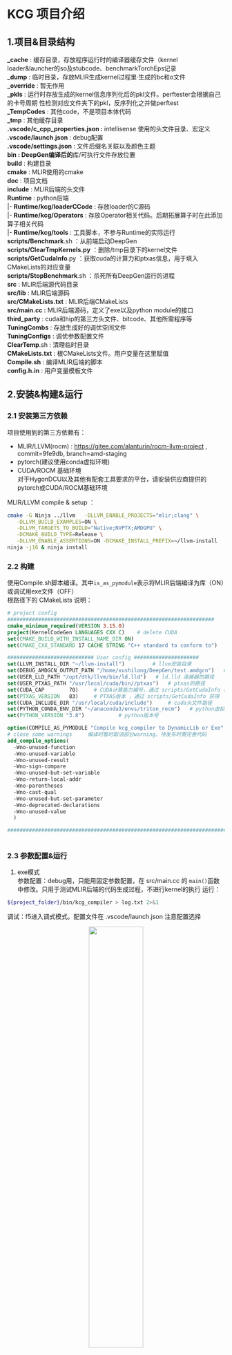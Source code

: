 # KCG 项目介绍
## 1.项目&目录结构
**_cache** : 缓存目录，存放程序运行时的编译器缓存文件（kernel loader&launcher的so及stubcode、benchmarkTorchEps记录   
**_dump** : 临时目录，存放MLIR生成kernel过程里·生成的bc和o文件   
**_override** : 暂无作用   
**_pkls** : 运行时存放生成的kernel信息序列化后的pkl文件。perftester会根据自己的卡号周期   性检测对应文件夹下的pkl，反序列化之并做perftest   
**_TempCodes** : 其他code，不是项目本体代码   
**_tmp** : 其他缓存目录   
**.vscode/c_cpp_properties.json :** intellisense 使用的头文件目录、宏定义   
**.vscode/launch.json** : debug配置    
**.vscode/settings.json** : 文件后缀名关联以及颜色主题   
**bin : DeepGen编译后的**库/可执行文件存放位置   
**build** : 构建目录   
**cmake** : MLIR使用的cmake   
**doc** : 项目文档   
**include** : MLIR后端的头文件   
**Runtime** : python后端   
    |- **Runtime/kcg/loaderCCode** : 存放loader的C源码  
    |- **Runtime/kcg/Operators** : 存放Operator相关代码。后期拓展算子时在此添加算子相关代码   
    |- **Runtime/kcg/tools** : 工具脚本，不参与Runtime的实际运行     
**scripts/Benchmark**.sh ：从前端启动DeepGen      
**scripts/ClearTmpKernels.py** ：删除/tmp目录下的kernel文件   
**scripts/GetCudaInfo**.py ：获取cuda的计算力和ptxas信息，用于填入CMakeLists的对应变量   
**scripts/StopBenchmark**.sh ：杀死所有DeepGen运行的进程   
**src** : MLIR后端源代码目录   
**src/lib** : MLIR后端源码   
**src/CMakeLists.txt** : MLIR后端CMakeLists   
**src/main.cc :** MLIR后端源码，定义了exe以及python module的接口   
**third_party** : cuda和hip的第三方头文件、bitcode、其他所需程序等   
**TuningCombs** : 存放生成好的调优空间文件   
**TuningConfigs** : 调优参数配置文件   
**ClearTemp**.sh : 清理临时目录   
**CMakeLists.txt** : 根CMakeLists文件。用户变量在这里赋值   
**Compile.sh** : 编译MLIR后端的脚本   
**config.h.in** : 用户变量模板文件   



## 2.安装&构建&运行
### 2.1 安装第三方依赖
项目使用到的第三方依赖有：
- MLIR/LLVM(rocm) : https://gitee.com/alanturin/rocm-llvm-project , commit=9fe9db, branch=amd-staging
- pytorch(建议使用conda虚拟环境)
- CUDA/ROCM 基础环境   
对于HygonDCU以及其他有配套工具要求的平台，请安装供应商提供的pytorch或CUDA/ROCM基础环境

MLIR/LLVM compile & setup ：
```sh
cmake -G Ninja ../llvm   -DLLVM_ENABLE_PROJECTS="mlir;clang" \
   -DLLVM_BUILD_EXAMPLES=ON \
   -DLLVM_TARGETS_TO_BUILD="Native;NVPTX;AMDGPU" \
   -DCMAKE_BUILD_TYPE=Release \
   -DLLVM_ENABLE_ASSERTIONS=ON -DCMAKE_INSTALL_PREFIX=~/llvm-install
ninja -j16 & ninja install
```

### 2.2 构建
使用Compile.sh脚本编译。其中`is_as_pymodule`表示将MLIR后端编译为库（ON）或调试用exe文件（OFF）   
根路径下的 CMakeLists 说明：
```cmake
# project config
###################################################################
cmake_minimum_required(VERSION 3.15.0)
project(KernelCodeGen LANGUAGES CXX C)    # delete CUDA
set(CMAKE_BUILD_WITH_INSTALL_NAME_DIR ON)
set(CMAKE_CXX_STANDARD 17 CACHE STRING "C++ standard to conform to")    # 默认使用c++17

############################ User config #####################
set(LLVM_INSTALL_DIR "~/llvm-install")         # llvm安装目录
set(DEBUG_AMDGCN_OUTPUT_PATH "/home/xushilong/DeepGen/test.amdgcn")   # 调试用输出amdgcn的路径
set(USER_LLD_PATH "/opt/dtk/llvm/bin/ld.lld")   # ld.lld 连接器的路径
set(USER_PTXAS_PATH "/usr/local/cuda/bin//ptxas")   # ptxas的路径
set(CUDA_CAP        70)     # CUDA计算能力编号，通过 scripts/GetCudaInfo 获得
set(PTXAS_VERSION   83)     # PTXAS版本 ，通过 scripts/GetCudaInfo 获得
set(CUDA_INCLUDE_DIR "/usr/local/cuda/include")     # cuda头文件路径
set(PYTHON_CONDA_ENV_DIR "~/anaconda3/envs/triton_rocm")   # python虚拟环境路径
set(PYTHON_VERSION "3.8")           # python版本号

option(COMPILE_AS_PYMODULE "Compile kcg_compiler to DynamicLib or Exe" ON)  # 是否将DeegGen编译为so/exe（exe为debug用，发布版本中取消）
# close some warnings     编译时暂时取消部分warning。待发布时需完善代码
add_compile_options(
  -Wno-unused-function
  -Wno-unused-variable
  -Wno-unused-result
  -Wno-sign-compare
  -Wno-unused-but-set-variable
  -Wno-return-local-addr
  -Wno-parentheses
  -Wno-cast-qual
  -Wno-unused-but-set-parameter
  -Wno-deprecated-declarations
  -Wno-unused-value
  )

##########################################################################
  
```

### 2.3 参数配置&运行
1. exe模式   
参数配置：debug用，只能用固定参数配置，在 src/main.cc 的 `main()`函数中修改。只用于测试MLIR后端的代码生成过程，不进行kernel的执行
运行：
```sh
${project_folder}/bin/kcg_compiler > log.txt 2>&1
```
   
调试：f5进入调式模式。配置文件在 .vscode/launch.json 注意配置选择   
<p align = 'center'>
<img src="./doc/image.png" width=50%>
</p>

2. lib模式   

启动脚本为 ${project_dir}/scripts/Benchmark.sh   
其调用 testGetKernels.py ,开启进程池处理编译和测试任务。可以将该进程设置为会话分离的（nohup），即ssh链接断开后也不会停止，用于长时间跑测试   
需要查看总体运行时间，执行 ： 
```shell
ps -eo pid,etime,cmd | grep testGetKernels
```


## 3. 使用说明
### 3.1 运行机制   
1. DeepGen首先读取用户的调优参数文件，生成并剪枝调优空间，存储到json文件。如果检测到调优空间json已存在，则跳过这步
2. 随后DeepGen根据参数空间json开始编译和benchmark。编译的进程池大小由用户决定。benchmark过程由守护进程（ perfmonitor ）和 工作进程（perftester）构成。perftester 执行测试，并将结果存入 `perfPAth` 为前缀指定的json中。
perfmonitor 检测到 perftester 意外退出时，会重启perftester进程. perftester会根据用户输入的 `perfPAth` 路径重新读取历史最佳纪录，继续统计并benchmark，直到正常结束
3. 注意：对于大部分GPU设备，其存在自动调节时钟频率的功能，在负载情况不同时时钟频率也不同。这可能使最终性能的测定不准确，因此需要锁定频率后再测试：   
   对于nvidia：

   ```shell
   # 以设置7号卡的频率举例 (-i 7即可)
   sudo nvidia-smi -pm 1 -i 7  # 设置persistence mode, 防止驱动卸载后设置失效
   nvidia-smi -q -d CLOCK # 查看当前时钟状态
   nvidia-smi -q -d SUPPORTED_CLOCKS # 查看可用频率
   sudo nvidia-smi -lgc 1410,1410 -i 7  # 锁定上下限
   nvidia-smi -q -d CLOCK # 再次查看当前时钟状态
   ```

   对于amdgpu：
   ```shell
   cat /sys/class/drm/card0/device/pp_dpm_sclk  # 查看核心频率级别
   cat /sys/class/drm/card0/device/pp_dpm_mclk  # 查看显存频率级别
   echo "manual" | sudo tee /sys/class/drm/card0/device/power_dpm_force_performance_level # /sys/class/drm下gpu卡不一定叫card0，可能叫renderXXX之类的。根据需要自己改。下述同理
   # set clock level
   echo "4" | sudo tee /sys/class/drm/card0/device/pp_dpm_sclk
   echo "2" | sudo tee /sys/class/drm/card0/device/pp_dpm_mclk
   # 如果想撤销修改
   echo "auto" | sudo tee /sys/class/drm/card0/device/power_dpm_force_performance_level

   ```


### 3.2 脚本参数说明

Benchmark.sh   

```shell   
#! /bin/bash
mydir="/home/xushilong/DeepGen"  # 设置用户当前项目的目录
export PYTHONPATH=$mydir/Runtime
cd ${mydir}/Runtime/kcg

tuning_param_file=$mydir/TuningConfigs/GEMM_configs_1024.json # 指定调优参数配置
cacheTuningSPaceFile=$mydir/TuningCombs/tuingspace_gemm_1024x1024.json # 指定调优空间文件名字（不存在会创建，存在则直接使用）
onlyGenerateCfg=0 # 是否只进行调优空间生成并存入 cacheTuningSPaceFile，不执行编译和benchmark

# 启动指令1 ：使用Benchmark脚本参数启动，会话进程分离，用于长期执行
nohup python testGetKernels.py $tuning_param_file $cacheTuningSPaceFile $onlyGenerateCfg  > ${mydir}/log.log 2>&1 &
# 启动指令2 ： 使用python内的参数启动， 会话进程不分离
# python testGetKernels.py > ${mydir}/log.log 2>&1 &
# hipprof测试指令
# hipprof --pmc python testGetKernels.py > log.log 2>&1 &

```

testGetKernels.py ：参数含义见代码注释

### 3.3 工具脚本说明
Runtime/kcg/tools/SavePerflogAsTuningSpace.py ： 将Runtime生产的 `${perfPAth}_cardX.json` (记录最佳topK的config)转化为调优空间，以便后期再单独测试（避免大批量运行时torch性能变差的问题）

## 4.项目协同文档

周报记录  https://www.notion.so/dbe373c194d844748f693751460dad4a

## 5.常见问题
- 编译DeepGen时提示 Python.h 未找到：   
*解决：请正确设置CMakeLists.txt 中的Python路径和Python版本号*

- Runtime报错：Cannot found nvcc. PLease set PATH env first!   
*解决：请在运行benchmark前，添加 nvcc所在目录到PATH ：例如 `export PATH=$PATH:/usr/local/cuda/bin`*

- GetCudaInfo 报：No such file or directory: 'ptxas'   
*解决：请在运行benchmark前，添加 ptxas 所在目录到PATH ：例如 `export PATH=$PATH:/usr/local/cuda/bin`*

- 中止Benchmark后想继续运行，如何操作？   
*解决：在testGetKernels.py 中设置参数 `startFrom` 为从哪里继续执行的id，其他设置保持不变即可。该id目前可以通过在中断Benchmark前，实时查看_pkl中kernel的编号得到，也可以查看log日志*

- Runtime执行后，未生成kernel（_pkl目录下没有文件生成）   
解决：请检查CMakelist.txt中的以下变量是否正确： 
`USER_LLD_PATH`（ROCM）
`USER_PTXAS_PATH`（CUDA）
`CUDA_CAP`
`PTXAS_VERSION`

